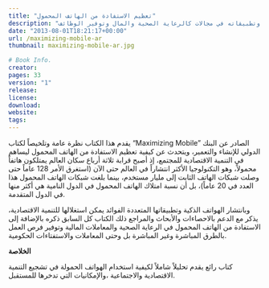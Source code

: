```yaml
---
title: "تعظيم الاستفادة من الهاتف المحمول"
description: "هاتفك مفتاح التنمية: يختصر الكتاب إمكانيات الهاتف المحمول كمحرك اقتصادي، مستدلا بانتشاره العالمي وتطبيقاته في مجالات كالرعاية الصحية والمال وتوفير الوظائف."
date: "2013-08-01T18:21:17+00:00"
url: /maximizing-mobile-ar
thumbnail: maximizing-mobile-ar.jpg

# Book Info.
creator: 
pages: 33
version: "1"
release: 
license:
download:
website:
tags:
---
```


يقدم هذا الكتاب نظرة عامة وتلخيصاً لكتاب “Maximizing Mobile” الصادر عن البنك الدولي للإنشاء والتعمير، ويتحدث عن كيفية تعظيم الاستفادة من الهاتف المحمول ليساهم في التنمية الاقتصادية للمجتمع، إذ أصبح قرابة ثلاثة أرباع سكان العالم يمتلكون هاتفاً محمولاً، وهو التكنولوجيا الأكثر انتشاراً في العالم حتى الآن (استغرق الأمر 128 عاماً حتى وصلت شبكات الهاتف الثابت إلى مليار مستخدم، بينما بلغت شبكات الهاتف المحمول هذا العدد في 20 عاماً)، بل أن نسبة امتلاك الهاتف المحمول في الدول النامية هي أكثر منها في الدول المتقدمة.

وبانتشار الهواتف الذكية وتطبيقاتها المتعددة الفوائد يمكن استغلالها للتنمية الاقتصادية، يذكر مع الدعم بالاحصاءات والأبحاث والمراجع ذلك الكتاب كل السابق ذكره بالإضافة إلى الاستفادة من الهاتف المحمول في الرعاية الصحية والمعاملات المالية وتوفير فرص العمل بالطرق المباشرة وغير المباشرة بل وحتى المعاملات والاستفتاءات الحكومية.

**الخلاصة**

كتاب رائع يقدم تحليلاً شاملاً لكيفية استخدام الهواتف الحمولة في تشجيع التنمية الاقتصادية والاجتماعية ،والإمكانيات التي تدخرها للمستقبل.
